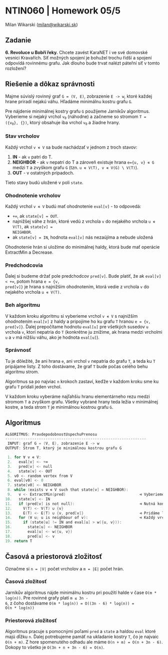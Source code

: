 # NTIN060 | Homework 05/5

Milan Wikarski (milan@wikarski.sk)

## Zadanie

**6. Revoluce u Bobří řeky.** Chcete zavést KaraNET i ve své domovské vesnici Kravařích. Síť možných spojení je bohužel trochu řidší a spojení odpovídá rovinnému grafu. Jak dlouho bude trvat nalézt páteřní síť v tomto rozložení?

## Riešenie a dôkaz správnosti

Majme súvislý rovinný graf <code>G = (V, E)</code>, zobrazenie <code>E -> w</code>, ktoré každej hrane priradí nejakú váhu. Hľadáme minimálnu kostru grafu <code>G</code>.

Pre nájdenie minimálnej kostry grafu <code>G</code> použijeme Jarníkův algoritmus. Vyberieme si nejaký vrchol <code>v<sub>0</sub></code> (náhodne) a začneme so stromom <code>T = ({v<sub>0</sub>}, {})</code>, ktorý obsahuje iba vrchol <code>v<sub>0</sub></code> a žiadne hrany.

### Stav vrcholov

Každý vrchol <code>v ∊ V</code> sa bude nachádzať v jednom z troch stavov:

1. **IN** - ak <code>v</code> patrí do T.
2. **NEIGHBOR** - ak <code>v</code> nepatrí do T a zároveň existuje hrana <code>e={u, v} ∊ G</code> medzi <code>T</code> a zvyškom grafu <code>G</code> (tzn. <code>u ∊ V(T), v ∊ V(G) \ V(T)</code>).
3. **OUT** - v ostatných prípadoch.

Tieto stavy budú uložené v poli <code>state</code>.

### Ohodnotenie vrcholov

Každý vrchol <code>v ∊ V</code> budú mať ohodnotenie <code>eval[v]</code> - to odpovedá:

- <code>+∞</code>, ak <code>state[v] = OUT</code>.
- najnižšej váhe z hrán, ktoré vedú z vrchola <code>v</code> do nejakého vrchola <code>u ∊ V(T)</code>, ak <code>state[v] = NEIGHBOR</code>.
- ak <code>state[v] = IN</code>, hodnota <code>eval[v]</code> nás nezaújíma a nebude uložená

Ohodnotenie hrán si uložíme do minimálnej haldy, ktorá bude mať operácie ExtractMin a Decrease.

### Predchodcovia

Ďalej si budeme držať pole predchodcov <code>pred[v]</code>. Bude platiť, že ak <code>eval[v] < +∞</code>, potom hrana <code>e = {v, pred[v]}</code> je hrana s najnižším ohodnotením, ktorá vedie z vrchola <code>v</code> do nejakého vrchola <code>u ∊ V(T)</code>.

### Beh algoritmu

V každom kroku algoritmu si vyberieme vrchol <code>v ∊ V</code> s najnižším ohodnotením <code>eval[v]</code> z haldy a pripojíme ho ku grafu <code>T</code> hranou <code>e = {v, pred[v]}</code>. Ďalej prepočítame hodnotu <code>eval[u]</code> pre všetkých susedov <code>u</code> vrchola <code>v</code>, ktorí nepatria do <code>T</code> (konkrétne ju znížime, ak hrana medzi vrcholmi <code>u</code> a <code>v</code> má nižšiu váhu, ako je hodnota <code>eval[u]</code>).

### Správnosť

Tu je dôležité, že ani hrana <code>e</code>, ani vrchol <code>v</code> nepatria do grafu <code>T</code>, a teda ku <code>T</code> pripájame listy. Z toho dostávame, že graf <code>T</code> bude počas celého behu algoritmu strom.

Algoritmus sa po najviac <code>n</code> krokoch zastaví, keďže v každom kroku sme ku grafu <code>T</code> pridali jeden vrchol.

V každom kroku vyberáme najľahšiu hranu elementárneho rezu medzi stromom <code>T</code> a zvyškom grafu. Všetky vybrané hrany teda ležia v minimálnej kostre, a teda strom <code>T</code> je minimálnou kostrou grafu <code>G</code>.

## Algoritmus

```C
ALGORITMUS: PravdepodobnostUspechuPrenosu
---------------------------------------------------------------
 INPUT: graf G = (V, E), zobrazenie E -> w
OUTPUT: Strom T, ktorý je minimálnou kostrou grafu G

 1. for ∀ v ∊ V:
 2.   eval[v] <- +∞
 3.   pred[v] <- null
 4.   state[v] <- OUT
 5. v0 <- random vertex from V
 6. eval[v0] <- 0
 7. state[v0] <- NEIGHBOR
 8. while (exists v ∊ V such that state[v] = NEIGHBOR):
 9.   v <- ExtractMin(pred)                                 ⊲ Vyberieme vrchol s najnižšou hodnotou eval z haldy
10.   state[v] <- IN
11.   if (pred[v] is not null):                             ⊲ Nutná kontrola, pretože pred[v0] is null
12.     V(T) <- V(T) ∪ {v}
13.     E(T) <- E(T) ∪ {v, pred[v]}                         ⊲ Pridáme list ku stromu T
14.   for (∀ u; u is neighbour of v):                       ⊲ Každý vrchol u spojený hranou s vrcholom v
15.     if (state[u] != IN and eval[u] > w({u, v})):
16.       state[u] <- NEIGHBOR
17.       eval[u] <- w({u, v})
18.       pred[u] <- v
19. return T
```

## Časová a priestorová zložitosť

Označme si <code>n = |V|</code> počet vrcholov a <code>m = |E|</code> počet hrán.

### Časová zložitosť

Jarníkův algoritmus nájde minimálnu kostru pri použití halde v čase <code>O(m \* log(n))</code>. Pre rovinné grafy platí <code>m ≤ 3n - 6</code>, z čoho dostávame <code>O(m \* log(n)) = O((3n - 6) \* log(n)) = O(n \* log(n))</code>

### Priestorová zložitosť

Algoritmus pracuje s pomocnými poľami <code>pred</code> a <code>state</code> a haldou <code>eval</code> ktoré majú dĺžku <code>n</code>. Ďalej potrebujeme pamäť na ukladanie kostry <code>T</code>, čo je najvaic <code>O(n + m)</code>. Z hore spomenutého odhadu ale máme <code>O(n + m) = O(n + 3n - 6)</code>. Dokopy to všetko je <code>O(3n + n + 3n - 6) = O(n)</code>.
